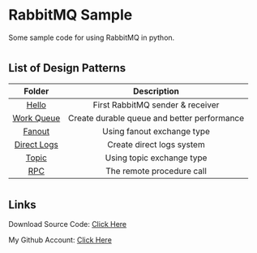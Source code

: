 # RabbitMQ Sample

Some sample code for using RabbitMQ in python.

#

## List of Design Patterns

|            Folder             |                 Description                 |
| :---------------------------: | :-----------------------------------------: |
|       [Hello](./hello/)       |      First RabbitMQ sender & receiver       |
|  [Work Queue](./work-queue/)  | Create durable queue and better performance |
|      [Fanout](./fanout/)      |         Using fanout exchange type          |
| [Direct Logs](./direct-logs/) |          Create direct logs system          |
|       [Topic](./topic/)       |          Using topic exchange type          |
|         [RPC](./RPC/)         |          The remote procedure call          |

#

## Links

Download Source Code: [Click Here](https://github.com/dori-dev/rabbitmq-sample/archive/refs/heads/master.zip)

My Github Account: [Click Here](https://github.com/dori-dev/)
